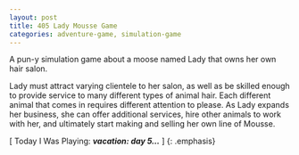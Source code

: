 ```yaml
---
layout: post
title: 405 Lady Mousse Game
categories: adventure-game, simulation-game
---
```

A pun-y simulation game about a moose named Lady that owns her own hair salon.

Lady must attract varying clientele to her salon, as well as be skilled enough to provide service to many different types of animal hair.  Each different animal that comes in requires different attention to please.  As Lady expands her business, she can offer additional services, hire other animals to work with her, and ultimately start making and selling her own line of Mousse.

[ Today I Was Playing: ***vacation: day 5…*** ]
{: .emphasis}